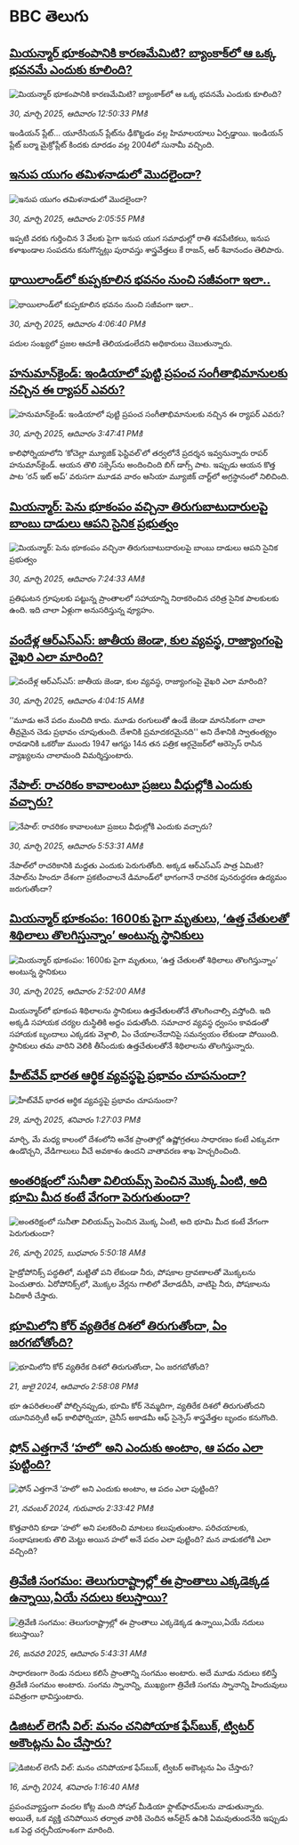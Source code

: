 # BBC తెలుగు## [మియన్మార్ భూకంపానికి కారణమేమిటి? బ్యాంకాక్‌లో ఆ ఒక్క భవనమే ఎందుకు కూలింది?](https://www.bbc.com/telugu/articles/cm2xnzymn0ko?at_campaign=githubrss)![మియన్మార్ భూకంపానికి కారణమేమిటి? బ్యాంకాక్‌లో ఆ ఒక్క భవనమే ఎందుకు కూలింది?](https://ichef.bbci.co.uk/ace/standard/240/cpsprodpb/4ae3/live/73b679a0-0d62-11f0-8cb6-ef080be5aa48.jpg)_30, మార్చి 2025, ఆదివారం 12:50:33 PMకి_ఇండియన్ ప్లేట్... యూరేసియన్ ప్లేట్‌ను ఢీకొట్టడం వల్ల హిమాలయాలు ఏర్పడ్డాయి. ఇండియన్ ప్లేట్ బర్మా మైక్రోప్లేట్ కిందకు దూరడం వల్ల 2004లో సునామీ వచ్చింది.## [ఇనుప యుగం తమిళనాడులో మొదలైందా?](https://www.bbc.com/telugu/articles/c36w7x0kn61o?at_campaign=githubrss)![ఇనుప యుగం తమిళనాడులో మొదలైందా?](https://ichef.bbci.co.uk/ace/standard/240/cpsprodpb/8a39/live/6ed7f460-f65e-11ef-8c03-7dfdbeeb2526.jpg)_30, మార్చి 2025, ఆదివారం 2:05:55 PMకి_ఇప్పటి వరకు గుర్తించిన 3 వేలకు పైగా ఇనుప యుగ సమాధుల్లో రాతి శవపేటికలు, ఇనుప కళాఖండాల సంపదను కనుగొన్నట్లు పురావస్తు శాస్త్రవేత్తలు కే రాజన్, ఆర్ శివానందం తెలిపారు.## [థాయిలాండ్‌లో కుప్పకూలిన భవనం నుంచి సజీవంగా ఇలా..](https://www.bbc.com/telugu/articles/c7vn5md0120o?at_campaign=githubrss)![థాయిలాండ్‌లో కుప్పకూలిన భవనం నుంచి సజీవంగా ఇలా..](https://ichef.bbci.co.uk/ace/standard/240/cpsprodpb/9ae1/live/48d2e820-0d7d-11f0-b234-07dc7691c360.jpg)_30, మార్చి 2025, ఆదివారం 4:06:40 PMకి_పదుల సంఖ్యలో ప్రజల ఆచూకీ తెలియడంలేదని అధికారులు చెబుతున్నారు.## [హనుమాన్‌కైండ్: ఇండియాలో పుట్టి ప్రపంచ సంగీతాభిమానులకు నచ్చిన ఈ ర్యాపర్ ఎవరు?](https://www.bbc.com/telugu/articles/cg41y372515o?at_campaign=githubrss)![హనుమాన్‌కైండ్: ఇండియాలో పుట్టి ప్రపంచ సంగీతాభిమానులకు నచ్చిన ఈ ర్యాపర్ ఎవరు?](https://ichef.bbci.co.uk/ace/standard/240/cpsprodpb/07f3/live/7c18b2d0-0d7a-11f0-a1c5-cd0d1898b025.jpg)_30, మార్చి 2025, ఆదివారం 3:47:41 PMకి_కాలిఫోర్నియాలోని ‘కోచెల్లా మ్యూజిక్ ఫెస్టివల్’లో తర్వలోనే ప్రదర్శన ఇవ్వనున్నారు రాపర్ హనుమాన్‌కైండ్.
ఆయన తొలి సక్సెస్‌ను అందించింది బిగ్ డాగ్స్ పాట.
ఇప్పుడు ఆయన కొత్త పాట ‘రన్ ఇట్ అప్’ వరుసగా మూడవ వారం ఆసియా మ్యూజిక్ చార్ట్‌లో అగ్రస్థానంలో నిలిచింది.## [మియన్మార్: పెను భూకంపం వచ్చినా తిరుగుబాటుదారులపై బాంబు దాడులు ఆపని సైనిక ప్రభుత్వం ](https://www.bbc.com/telugu/articles/cpq7j2n1zpzo?at_campaign=githubrss)![మియన్మార్: పెను భూకంపం వచ్చినా తిరుగుబాటుదారులపై బాంబు దాడులు ఆపని సైనిక ప్రభుత్వం ](https://ichef.bbci.co.uk/ace/standard/240/cpsprodpb/902f/live/78755650-0d17-11f0-b234-07dc7691c360.jpg)_30, మార్చి 2025, ఆదివారం 7:24:33 AMకి_ప్రతిఘటన గ్రూపులకు పట్టున్న ప్రాంతాలలో సహాయాన్ని నిరాకరించిన చరిత్ర సైనిక పాలకులకు ఉంది. ఇది చాలా ఏళ్లుగా అనుసరిస్తున్న వ్యూహం.## [వందేళ్ల ఆర్‌ఎస్‌ఎస్: జాతీయ జెండా, కుల వ్యవస్థ, రాజ్యాంగంపై వైఖరి ఎలా మారింది?](https://www.bbc.com/telugu/articles/c93n3k4233ko?at_campaign=githubrss)![వందేళ్ల ఆర్‌ఎస్‌ఎస్: జాతీయ జెండా, కుల వ్యవస్థ, రాజ్యాంగంపై వైఖరి ఎలా మారింది?](https://ichef.bbci.co.uk/ace/standard/240/cpsprodpb/0d92/live/9f3e6d40-0c9e-11f0-ac9f-c37d6fd89579.jpg)_30, మార్చి 2025, ఆదివారం 4:04:15 AMకి_‘‘మూడు అనే పదం మంచిది కాదు. మూడు రంగులుతో ఉండే జెండా మానసికంగా చాలా తీవ్రమైన చెడు ప్రభావం చూపుతుంది. దేశానికి ప్రమాదకరమైనది''  అని దేశానికి స్వాతంత్య్రం రావడానికి ఒకరోజు ముందు 1947 ఆగస్టు 14న తన పత్రిక ఆర్గనైజర్‌లో ఆరెస్సెస్ రాసిన వ్యాఖ్యలను చాలామంది విమర్శిస్తుంటారు.## [నేపాల్‌: రాచరికం కావాలంటూ ప్రజలు వీధుల్లోకి ఎందుకు వచ్చారు?](https://www.bbc.com/telugu/articles/cdxqx312w0wo?at_campaign=githubrss)![నేపాల్‌: రాచరికం కావాలంటూ ప్రజలు వీధుల్లోకి ఎందుకు వచ్చారు?](https://ichef.bbci.co.uk/ace/standard/240/cpsprodpb/4789/live/7f71edd0-0ca7-11f0-ac9f-c37d6fd89579.jpg)_30, మార్చి 2025, ఆదివారం 5:53:31 AMకి_నేపాల్‌లో రాచరికానికి మద్దతు  ఎందుకు పెరుగుతోంది. అక్కడ ఆర్ఎస్ఎస్ పాత్ర ఏమిటి? నేపాల్‌ను హిందూ దేశంగా ప్రకటించాలనే డిమాండ్‌లో భాగంగానే రాచరిక పునరుద్ధరణ ఉద్యమం జరుగుతోందా?## [మియన్మార్ భూకంపం: 1600కు పైగా మృతులు, ‘ఉత్త చేతులతో శిథిలాలు తొలగిస్తున్నాం’ అంటున్న స్థానికులు](https://www.bbc.com/telugu/articles/cd7v3dx7px9o?at_campaign=githubrss)![మియన్మార్ భూకంపం: 1600కు పైగా మృతులు, ‘ఉత్త చేతులతో శిథిలాలు తొలగిస్తున్నాం’ అంటున్న స్థానికులు](https://ichef.bbci.co.uk/ace/standard/240/cpsprodpb/8641/live/936c9610-0d05-11f0-ac9f-c37d6fd89579.jpg)_30, మార్చి 2025, ఆదివారం 2:52:00 AMకి_మియన్మార్‌లో భూకంప శిథిలాలను స్థానికులు ఉత్తచేతులతోనే తొలగించాల్సి వస్తోంది. ఇది అక్కడి సహాయక చర్యల దుస్థితికి అద్దం పడుతోంది. సమాచార వ్యవస్థ ధ్వంసం కావడంతో సహాయక బృందాలు ఎక్కడకు వెళ్లాలి, ఏం చేయాలనేదానిపై సమన్వయం లేకుండా పోయింది.  స్థానికులు తమ వారిని వెలికి తీసేందుకు ఉత్తచేతులతోనే శిథిలాలను తొలగిస్తున్నారు.## [హీట్‌వేవ్ భారత ఆర్థిక వ్యవస్థపై ప్రభావం చూపనుందా? ](https://www.bbc.com/telugu/articles/cn049r13kjzo?at_campaign=githubrss)![హీట్‌వేవ్ భారత ఆర్థిక వ్యవస్థపై ప్రభావం చూపనుందా? ](https://ichef.bbci.co.uk/ace/standard/240/cpsprodpb/ceec/live/3d252a50-0c9d-11f0-ab49-f3f2440ca034.jpg)_29, మార్చి 2025, శనివారం 1:27:03 PMకి_మార్చి, మే మధ్య కాలంలో దేశంలోని అనేక ప్రాంతాల్లో ఉష్ణోగ్రతలు సాధారణం కంటే ఎక్కువగా ఉండొచ్చని, వేడిగాలులు వీచే అవకాశం ఉందని వాతావరణ శాఖ హెచ్చరించింది.## [అంతరిక్షంలో సునీతా విలియమ్స్ పెంచిన మొక్క ఏంటి, అది భూమి మీద కంటే వేగంగా పెరుగుతుందా?](https://www.bbc.com/telugu/articles/c1mn43gmj39o?at_campaign=githubrss)![అంతరిక్షంలో సునీతా విలియమ్స్ పెంచిన మొక్క ఏంటి, అది భూమి మీద కంటే వేగంగా పెరుగుతుందా?](https://ichef.bbci.co.uk/ace/standard/240/cpsprodpb/931a/live/71e4f570-0966-11f0-94d4-6f954f5dcfa3.jpg)_26, మార్చి 2025, బుధవారం 5:50:18 AMకి_హైడ్రోపోనిక్స్‌ పద్ధతిలో, మట్టితో పని లేకుండా నీరు, పోషకాల ద్రావణాలతో మొక్కలను పెంచుతారు. ఏరోపోనిక్స్‌లో, మొక్కల వేర్లను గాలిలో వేలాడదీసి, వాటిపై నీరు, పోషకాలను పిచికారీ చేస్తారు.## [భూమిలోని కోర్ వ్యతిరేక దిశలో తిరుగుతోందా, ఏం జరగబోతోంది?](https://www.bbc.com/telugu/articles/crgr7rnd7g4o?at_campaign=githubrss)![భూమిలోని కోర్ వ్యతిరేక దిశలో తిరుగుతోందా, ఏం జరగబోతోంది?](https://ichef.bbci.co.uk/ace/standard/240/cpsprodpb/cc28/live/4457bc00-3ec3-11ef-b2f4-77406157b906.jpg)_21, జులై 2024, ఆదివారం 2:58:08 PMకి_భూ ఉపరితలంతో పోల్చినప్పుడు, భూమి కోర్ నెమ్మదిగా, వ్యతిరేక దిశలో తిరుగుతోందని యూనివర్సిటీ ఆఫ్ కాలిఫోర్నియా, చైనీస్ అకాడమీ ఆఫ్ సైన్సెస్‌ శాస్త్రవేత్తల బృందం కనుగొంది.## [ఫోన్ ఎత్తగానే ‘హలో’ అని ఎందుకు అంటాం, ఆ పదం ఎలా పుట్టింది?](https://www.bbc.com/telugu/articles/cgj7x7gdjq4o?at_campaign=githubrss)![ఫోన్ ఎత్తగానే ‘హలో’ అని ఎందుకు అంటాం, ఆ పదం ఎలా పుట్టింది?](https://ichef.bbci.co.uk/ace/standard/240/cpsprodpb/0618/live/7a20ebb0-a807-11ef-b21e-5359bd56d02f.jpg)_21, నవంబర్ 2024, గురువారం 2:33:42 PMకి_కొత్తవారిని కూడా ‘హలో’ అని పలకరించి మాటలు కలుపుతుంటాం.  పరిచయాలకు, సంభాషణలకు తొలి మెట్టు అయిన హలో అనే పదం ఎలా పుట్టింది? మన వాడుకలోకి ఎలా వచ్చింది?## [త్రివేణి సంగమం: తెలుగురాష్ట్రాల్లో ఈ ప్రాంతాలు ఎక్కడెక్కడ ఉన్నాయి,ఏయే నదులు కలుస్తాయి? ](https://www.bbc.com/telugu/articles/cz7elrr17jeo?at_campaign=githubrss)![త్రివేణి సంగమం: తెలుగురాష్ట్రాల్లో ఈ ప్రాంతాలు ఎక్కడెక్కడ ఉన్నాయి,ఏయే నదులు కలుస్తాయి? ](https://ichef.bbci.co.uk/ace/standard/240/cpsprodpb/9dad/live/7f50e780-da42-11ef-a37f-eba91255dc3d.jpg)_26, జనవరి 2025, ఆదివారం 5:43:31 AMకి_సాధారణంగా రెండు నదులు కలిసే ప్రాంతాన్ని సంగమం అంటారు. అదే మూడు నదులు కలిస్తే త్రివేణి సంగమం అంటారు. సంగమ స్నానాన్ని, ముఖ్యంగా త్రివేణి సంగమ స్నానాన్ని హిందువులు పవిత్రంగా భావిస్తుంటారు.## [డిజిటల్ లెగసీ విల్: మనం చనిపోయాక ఫేస్‌బుక్, ట్విటర్‌ అకౌంట్లను ఏం చేస్తారు?](https://www.bbc.com/telugu/articles/cx0zl1qeyq2o?at_campaign=githubrss)![డిజిటల్ లెగసీ విల్: మనం చనిపోయాక ఫేస్‌బుక్, ట్విటర్‌ అకౌంట్లను ఏం చేస్తారు?](https://ichef.bbci.co.uk/ace/standard/240/cpsprodpb/bea2/live/2323ffd0-e2d4-11ee-9410-0f893255c2a0.jpg)_16, మార్చి 2024, శనివారం 1:16:40 AMకి_ప్రపంచవ్యాప్తంగా వందల కోట్ల మంది సోషల్ మీడియా ఫ్లాట్‌ఫారమ్‌లను వాడుతున్నారు. అయితే, ఒక వ్యక్తి చనిపోయిన తర్వాత వారికి చెందిన ఆన్‌లైన్ ఉనికి ఏమవుతుందనేది ఇప్పుడు ఒక పెద్ద చర్చనీయాంశంగా మారింది.